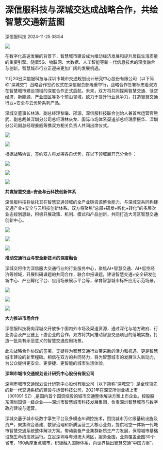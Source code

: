 #  深信服科技与深城交达成战略合作，共绘智慧交通新蓝图   
 深信服科技   2024-11-25 08:54  
  
![](https://mmbiz.qpic.cn/mmbiz_gif/EJiaEo3Lq9kqDWCMLbVc9HpFnlibGLn4KX0sU7wNvH2lU2r7ufOY4ib8V35o6EUFBxpHQ9iarj2sWKuv5nlAKhGibvA/640?wx_fmt=gif&from=appmsg "")  
  
在数字化高速发展的背景下，智慧城市建设成为推动经济发展和提升居民生活质量的重要引擎。随着5G、物联网、大数据、人工智能等新一代信息技术的深度融合与创新，智慧城市行业正迎来更加广阔的发展机遇。  
  
  
11月20日深信服科技与深圳市城市交通规划设计研究中心股份有限公司（以下简称“深城交”）战略合作签约仪式在深信服总部隆重举行，战略合作签署标志着双方在智慧城市建设领域的深度合作正式启航。未来，双方将共同探索智慧交通、低空经济、新能源、产业园区等多个前沿领域，致力于提升行业竞争力，打造智慧交通行业+安全与云优势系列产品。  
  
  
深城交董事长林涛、副总经理黎曦、邵源，深信服科技联合创始人兼首席运营官熊武、副总裁兼深圳分公司总经理林庆龙、国际市场体系渠道部总经理廖振华、深圳分公司副总经理姜威等携双方相关负责人共同出席仪式。  
  
![](https://mmbiz.qpic.cn/mmbiz_jpg/EJiaEo3Lq9kpEapsOy7n1wudE4b5VOURTnxqGCaLx4NJuCvq2A2pnKluMXDAnVfXeW8ricugldfgutG2zhcaAbBw/640?wx_fmt=jpeg&from=appmsg "")  
  
![](https://mmbiz.qpic.cn/mmbiz_jpg/EJiaEo3Lq9kpEapsOy7n1wudE4b5VOURTyoHV0vMiblLHeXVQoPFhdZw3Yu3MtsFbNib26auPeicic6VjqcuJWRVRRw/640?wx_fmt=jpeg&from=appmsg "")  
  
根据战略协议，签约双方将发挥各自优势，在以下领域展开充分合作：  
  
![](https://mmbiz.qpic.cn/mmbiz_png/EJiaEo3Lq9kpEapsOy7n1wudE4b5VOURTa1FKicNrRziaVibJRpw2yXcibVBduul3uNIYgUric3oU21OIibyC36icz9Zmg/640?wx_fmt=png&from=appmsg "")  
  
![](https://mmbiz.qpic.cn/mmbiz_png/EJiaEo3Lq9kpEapsOy7n1wudE4b5VOURTa1FKicNrRziaVibJRpw2yXcibVBduul3uNIYgUric3oU21OIibyC36icz9Zmg/640?wx_fmt=png&from=appmsg "")  
  
![](https://mmbiz.qpic.cn/mmbiz_png/EJiaEo3Lq9kpEapsOy7n1wudE4b5VOURTa1FKicNrRziaVibJRpw2yXcibVBduul3uNIYgUric3oU21OIibyC36icz9Zmg/640?wx_fmt=png&from=appmsg "")  
  
**共谋智慧交通+安全与云科技创新体系**  
  
深信服科技将依托其在智慧交通领域的全产业链资源整合能力，与深城交共同构建交通产业+安全与云科技创新体系。双方将聚焦“总部+研发+孵化+转化”的多层次业态规划思路，积极开展政策、机制、模式和产品创新，共同打造大湾区智慧交通创新中心。  
  
![](https://mmbiz.qpic.cn/mmbiz_png/EJiaEo3Lq9kpEapsOy7n1wudE4b5VOURTa1FKicNrRziaVibJRpw2yXcibVBduul3uNIYgUric3oU21OIibyC36icz9Zmg/640?wx_fmt=png&from=appmsg "")  
  
![](https://mmbiz.qpic.cn/mmbiz_png/EJiaEo3Lq9kpEapsOy7n1wudE4b5VOURTa1FKicNrRziaVibJRpw2yXcibVBduul3uNIYgUric3oU21OIibyC36icz9Zmg/640?wx_fmt=png&from=appmsg "")  
  
![](https://mmbiz.qpic.cn/mmbiz_png/EJiaEo3Lq9kpEapsOy7n1wudE4b5VOURTMwqxf2AthgHHXJApp4aEHYTAdhibWG8lZNIBxJy0DEqR9wwzdQEgzKA/640?wx_fmt=png&from=appmsg "")  
  
**推动交通行业与安全新技术的深度融合**  
  
深城交将作为深信服大交通行业的行业服务中心，聚焦AI+智慧交通、AI+低空经济等领域，开展科研课题的共同合作，联合申报课题，建设智慧交通+安全研发创新中心、产业孵化平台、应用场景展示平台等，孕育智慧城市标杆应用示范场景。  
  
![](https://mmbiz.qpic.cn/mmbiz_png/EJiaEo3Lq9kpEapsOy7n1wudE4b5VOURTa1FKicNrRziaVibJRpw2yXcibVBduul3uNIYgUric3oU21OIibyC36icz9Zmg/640?wx_fmt=png&from=appmsg "")  
  
![](https://mmbiz.qpic.cn/mmbiz_png/EJiaEo3Lq9kpEapsOy7n1wudE4b5VOURTa1FKicNrRziaVibJRpw2yXcibVBduul3uNIYgUric3oU21OIibyC36icz9Zmg/640?wx_fmt=png&from=appmsg "")  
  
![](https://mmbiz.qpic.cn/mmbiz_png/EJiaEo3Lq9kpEapsOy7n1wudE4b5VOURT6RLMVlib6bUz4mrLtBWXAqb4yebKgBLNv8Kic6ecor17LXnAGUDkMYZg/640?wx_fmt=png&from=appmsg "")  
  
**大力推进市场合作**  
  
深信服科技将向深城交开放多个国内外市场及渠道资源，通过深化与地方政府、行业协会及产业链上下游企业的合作，双方将共同推动智慧交通项目的落地实施，打造一批具有示范意义的智慧交通应用场景。  
  
此次战略合作协议的签署，无疑将为智慧交通行业带来新的活力和机遇，更是智慧城市建设的新里程碑。相信在双方的共同努力，将为智慧城市的发展注入新动力，为公众提供更安全、更便捷、更智能的城市生活体验。  
  
**深圳市城市交通规划设计研究中心股份有限公司**  
  
深圳市城市交通规划设计研究中心股份有限公司（以下简称“深城交”）是全球领先的新一代交通系统的建设与运营科技公司，2021年在深交所创业板上市（301091.SZ）,是国内首个国资控股的城市交通整体解决方案上市企业。控股股东深圳国资一级企业——深圳市智慧城市科技发展集团，负责深圳智慧城市与数字政府建设与运营。  
  
  
深城交基于城市级数字孪生平台及多模态AI调控技术，围绕城市万亿级基础设施及资产，聚焦综合基建、数智治理和新质运营三大核心业务，提供地空一体新一代城市智慧交通系统整体解决方案。带动装备产业集群新质生产力发展，保障城市基础设施生命线高效运行。立足深圳与粤港澳大湾区，服务全国，业务覆盖全国30个省市、160余座重点城市，积极融入国际体系，向世界输出智慧交通“中国方案”。  
  
